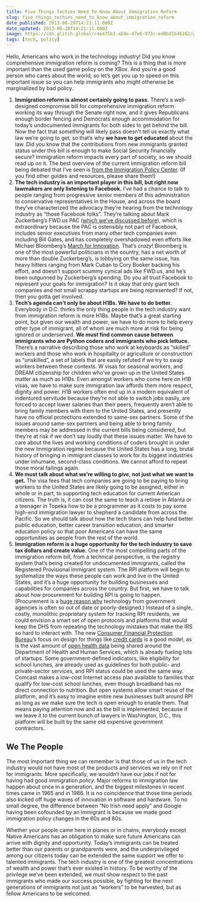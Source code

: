 ```yaml
---
title: Five Things Techies Need To Know About Immigration Reform
slug: five_things_techies_need_to_know_about_immigration_reform
date_published: 2013-06-20T14:21:11.000Z
date_updated: 2013-06-20T14:21:11.000Z
image: https://cdn.glitch.global/c4e475b2-a54e-47e0-973c-ed0bd1b46262/guide_to_s744_corker_hoeven_final_12-02-13.jpg?v=1670562328685
tags: [tech, policy]
---
```


Hello, Americans who work in the technology industry! Did you know comprehensive immigration reform is coming? This is a thing that is more important than the used game policy on the XBox. And you’re a good person who cares about the world, so let’s get you up to speed on this important issue so you can help immigrants who might otherwise be marginalized by bad policy.

1. **Immigration reform is almost certainly going to pass.** There’s a well-designed compromise bill for comprehensive immigration reform working its way through the Senate right now, and it gives Republicans enough border fencing and Democrats enough accommodation for today’s undocumented immigrants for both sides to get behind the bill. Now the fact that *something* will likely pass doesn’t tell us exactly what law we’re going to get, so that’s why **we have to get educated** about the law. Did you know that the contributions from new immigrants granted status under this bill is enough to make Social Security financially secure? Immigration reform impacts every part of society, so we should read up on it. The best overview of the current immigration reform bill being debated that I’ve seen is [from the Immigration Policy Center](http://www.immigrationpolicy.org/special-reports/guide-s744-understanding-2013-senate-immigration-bill). (If you find other guides and resources, please share them!)
2. **The tech industry is an important player in this bill, but right now lawmakers are only listening to Facebook.** I’ve had a chance to talk to people ranging from progressive senior members of this administration to conservative representatives in the House, and across the board they’ve characterized the advocacy they’re hearing from the technology industry as “those Facebook folks”. They’re talking about Mark Zuckerberg’s FWD.us PAC ([which we’ve discussed before](/2013/05/zuckerberg-fwd-pac.html)), which is extraordinary because the PAC is ostensibly not part of Facebook, includes senior executives from many other tech companies even including Bill Gates, and has completely overshadowed even efforts like Michael Bloomberg’s [March for Innovation](http://www.marchforinnovation.com/). That’s *crazy*! Bloomberg is one of the most powerful politicians in the country, has a net worth of more than double Zuckerberg’s, is lobbying on the same issue, has heavy hitters ranging from Mark Cuban to Cory Booker backing his effort, and doesn’t support scummy cynical ads like FWD.us, and he’s been outgunned by Zuckerberg’s spending. Do you all trust Facebook to represent your goals for immigration? Is it okay that only giant tech companies and not small scrappy startups are being represented? If not, then you gotta get involved.
3. **Tech’s agenda can’t only be about H1Bs. We have to do better.** Everybody in D.C. thinks the only thing people in the tech industry want from immigration reform is more H1Bs. Maybe that’s a great starting point, but given our wealth and power, we have to do more to help every other type of immigrant, all of whom are much more at risk for being ignored or underserved. **We must find common cause between immigrants who are Python coders and immigrants who pick lettuce.** There’s a narrative describing those who work at keyboards as “skilled” workers and those who work in hospitality or agriculture or construction as “unskilled”, a set of labels that are easily refuted if we try to swap workers between these contexts. W visas for seasonal workers, and DREAM citizenship for children who’ve grown up in the United States matter as much as H1Bs. Even amongst workers who come here on H1B visas, we have to make sure immigration law affords them more respect, dignity and power. H1B workers often end up in a modern equivalent of indentured servitude because they’re not able to switch jobs easily, are forced to accept lower salaries than their peers, frequently aren’t able to bring family members with them to the United States, and presently have no official protections extended to same-sex partners. Some of the issues around same-sex partners and being able to bring family members may be addressed in the current bills being considered, but they’re at risk if we don’t say loudly that these issues matter. We have to care about the lives and working conditions of coders brought in under the new immigration regime because the United States has a long, brutal history of bringing in immigrant classes to work for its biggest industries under inhumane, second-class conditions. We cannot afford to repeat those moral failings again.
4. **We must talk about what we’re willing to *give*, not just what we want to get.** The visa fees that tech companies are going to be paying to bring workers to the United States are likely going to be assigned, either in whole or in part, to supporting tech education for current American citizens. The truth is, it can cost the same to teach a retiree in Atlanta or a teenager in Topeka how to be a programmer as it costs to pay some high-end immigration lawyer to shepherd a candidate from across the Pacific. So we should talk about how the tech titans can help fund better public education, better career transition education, and smarter education policy so that poor Americans can have the same opportunities as people from the rest of the world.
5. **Immigration reform is a huge opportunity for the tech industry to save tax dollars and create value.** One of the most compelling parts of the immigration reform bill, from a technical perspective, is the registry system that’s being created for undocumented immigrants, called the Registered Provisional Immigrant system. The RPI platform will begin to systematize the ways these people can work and live in the United States, and it’s a huge opportunity for building businesses and capabilities for companies across the country. But first, we have to talk about how procurement for building RPI is going to happen. (Procurement is a [huge reason why](http://www.dobt.co/An-Open-Government-Story/) technology from government agencies is often so out of date or poorly-designed.) Instead of a single, costly, monolithic proprietary system for tracking RPI residents, we could envision a smart set of open protocols and platforms that would keep the DHS from repeating the technology mistakes that make the IRS so hard to interact with. The new [Consumer Financial Protection Bureau](http://www.consumerfinance.gov/)’s focus on design for things like [credit cards](http://www.consumerfinance.gov/credit-cards/knowbeforeyouowe/) is a good model, as is the vast amount of [open health data](http://www.healthdata.gov/) being shared around the Department of Health and Human Services, which is already fueling lots of startups. Some government-defined indicators, like eligibility for school lunches, are already used as guidelines for both public- and private-sector services, and RPI status could be used the same way. Comcast makes a low-cost Internet access plan available to families that qualify for low-cost school lunches, even though broadband has no direct connection to nutrition. But open systems allow smart reuse of the platform, and it’s easy to imagine entire new businesses built around RPI as long as we make sure the tech is open enough to enable them. That means paying attention now and as the bill is implemented, because if we leave it to the current bunch of lawyers in Washington, D.C., this platform will be built by the same old expensive government contractors.

## We The People

The most important thing we can remember is that those of us in the tech industry would not have most of the products and services we rely on if not for immigrants. More specifically, we wouldn’t have our jobs if not for having had good immigration *policy*. Major reforms to immigration law happen about once in a generation, and the biggest milestones in recent times came in 1965 and in 1986. It is no coincidence that those time periods also kicked off huge waves of innovation in software and hardware. To no small degree, the difference between “No Irish need apply” and Google having been cofounded by an immigrant is because we made good immigration policy changes in the 60s and 80s.

Whether your people came here in planes or in chains, everybody except Native Americans has an obligation to make sure future Americans can arrive with dignity and opportunity. Today’s immigrants can be treated better than our parents or grandparents were, and the underprivileged among our citizens today can be extended the same support we offer to talented immigrants. The tech industry is one of the greatest concentrations of wealth and power that’s ever existed in history. To be worthy of the privilege we’ve been extended, we must show respect to the past immigrants who made our success possible, by fighting for the next generations of immigrants not just as “workers” to be harvested, but as fellow Americans to be welcomed.
